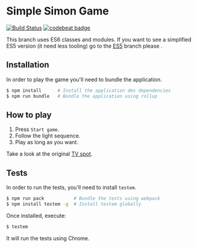 # Simple Simon Game

[![Build Status](https://travis-ci.org/MontealegreLuis/simple-simon.svg?branch=master)](https://travis-ci.org/MontealegreLuis/simple-simon)
[![codebeat badge](https://codebeat.co/badges/fc41b73e-e111-4349-bc44-6eb913087c40)](https://codebeat.co/projects/github-com-montealegreluis-simple-simon)

This branch uses ES6 classes and modules. If you want to see a simplified ES5 version 
(it need less tooling) go to the [ES5]() branch please .

## Installation

In order to play the game you'll need to bundle the application.

```bash
$ npm install      # Install the application dev dependencies
$ npm run bundle   # Bundle the application using rollup
```

## How to play

1. Press `Start game`.
2. Follow the light sequence.
3. Play as long as you want.

Take a look at the original [TV spot](https://www.youtube.com/watch?v=aXV-rHOgEuc).

## Tests

In order to run the tests, you'll need to install `testem`.

```bash
$ npm run pack           # Bundle the tests using webpack
$ npm install testem -g  # Install testem globally
```

Once installed, execute:

```bash
$ testem
```

It will run the tests using Chrome.
